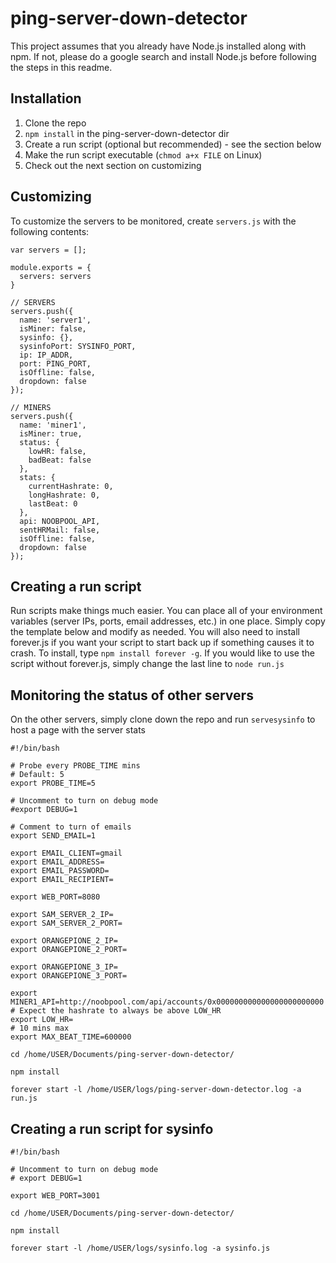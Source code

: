 # ping-server-down-detector

This project assumes that you already have Node.js installed along with npm. If not, please do a google search and install Node.js before following the steps in this readme.

## Installation
1. Clone the repo
2. `npm install` in the ping-server-down-detector dir
3. Create a run script (optional but recommended) - see the section below
4. Make the run script executable (`chmod a+x FILE` on Linux)
5. Check out the next section on customizing

## Customizing
To customize the servers to be monitored, create `servers.js` with the following contents:
```
var servers = [];

module.exports = {
  servers: servers
}

// SERVERS
servers.push({
  name: 'server1',
  isMiner: false,
  sysinfo: {},
  sysinfoPort: SYSINFO_PORT,
  ip: IP_ADDR,
  port: PING_PORT,
  isOffline: false,
  dropdown: false
});

// MINERS
servers.push({
  name: 'miner1',
  isMiner: true,
  status: {
    lowHR: false,
    badBeat: false
  },
  stats: {
    currentHashrate: 0,
    longHashrate: 0,
    lastBeat: 0
  },
  api: NOOBPOOL_API,
  sentHRMail: false,
  isOffline: false,
  dropdown: false
});

```

## Creating a run script
Run scripts make things much easier. You can place all of your environment variables (server IPs, ports, email addresses, etc.) in one place. Simply copy the template below and modify as needed. You will also need to install forever.js if you want your script to start back up if something causes it to crash. To install, type `npm install forever -g`. If you would like to use the script without forever.js, simply change the last line to `node run.js`

## Monitoring the status of other servers
On the other servers, simply clone down the repo and run `servesysinfo` to host a page with the server stats

```
#!/bin/bash

# Probe every PROBE_TIME mins
# Default: 5
export PROBE_TIME=5

# Uncomment to turn on debug mode
#export DEBUG=1

# Comment to turn of emails
export SEND_EMAIL=1

export EMAIL_CLIENT=gmail
export EMAIL_ADDRESS=
export EMAIL_PASSWORD=
export EMAIL_RECIPIENT=

export WEB_PORT=8080

export SAM_SERVER_2_IP=
export SAM_SERVER_2_PORT=

export ORANGEPIONE_2_IP=
export ORANGEPIONE_2_PORT=

export ORANGEPIONE_3_IP=
export ORANGEPIONE_3_PORT=

export MINER1_API=http://noobpool.com/api/accounts/0x000000000000000000000000
# Expect the hashrate to always be above LOW_HR
export LOW_HR=
# 10 mins max
export MAX_BEAT_TIME=600000

cd /home/USER/Documents/ping-server-down-detector/

npm install

forever start -l /home/USER/logs/ping-server-down-detector.log -a run.js

```

## Creating a run script for sysinfo
```
#!/bin/bash

# Uncomment to turn on debug mode
# export DEBUG=1

export WEB_PORT=3001

cd /home/USER/Documents/ping-server-down-detector/

npm install

forever start -l /home/USER/logs/sysinfo.log -a sysinfo.js

```
